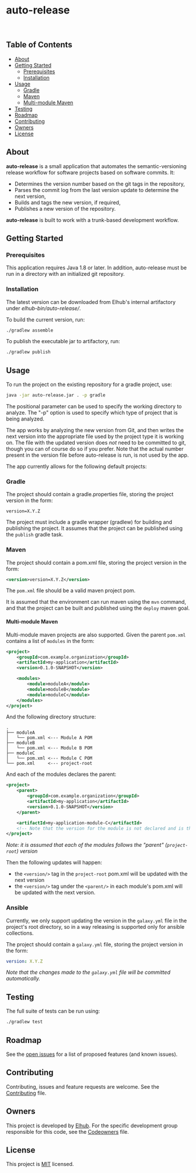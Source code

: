 # auto-release

[<img src="https://img.shields.io/badge/repo-github-blue" alt="">](https://github.com/elhub/devxp-auto-release)
[<img src="https://img.shields.io/badge/issues-jira-orange" alt="">](https://jira.elhub.cloud/issues/?jql=project%20%3D%20%22Team%20Dev%22%20AND%20component%20%3D%20devxp-auto-release%20AND%20status%20!%3D%20Done)
[<img src="https://teamcity.elhub.cloud/app/rest/builds/buildType:(id:DevXp_DevXpAutoRelease_PublishDocs)/statusIcon" alt="">](https://teamcity.elhub.cloud/project/DevXp_DevXpAutoRelease?mode=builds#all-projects)
[<img src="https://sonar.elhub.cloud/api/project_badges/measure?project=no.elhub.devxp%3Adevxp-auto-release&metric=alert_status" alt="">](https://sonar.elhub.cloud/dashboard?id=no.elhub.devxp%3Adevxp-auto-release)
[<img src="https://sonar.elhub.cloud/api/project_badges/measure?project=no.elhub.devxp%3Adevxp-auto-release&metric=ncloc" alt="">](https://sonar.elhub.cloud/dashboard?id=no.elhub.devxp%3Adevxp-auto-release)
[<img src="https://sonar.elhub.cloud/api/project_badges/measure?project=no.elhub.devxp%3Adevxp-auto-release&metric=bugs" alt="">](https://sonar.elhub.cloud/dashboard?id=no.elhub.devxp%3Adevxp-auto-release)
[<img src="https://sonar.elhub.cloud/api/project_badges/measure?project=no.elhub.devxp%3Adevxp-auto-release&metric=vulnerabilities" alt="">](https://sonar.elhub.cloud/dashboard?id=no.elhub.devxp%3Adevxp-auto-release)
[<img src="https://sonar.elhub.cloud/api/project_badges/measure?project=no.elhub.devxp%3Adevxp-auto-release&metric=coverage" alt="">](https://sonar.elhub.cloud/dashboard?id=no.elhub.devxp%3Adevxp-auto-release)


## Table of Contents

* [About](#about)
* [Getting Started](#getting-started)
  * [Prerequisites](#prerequisites)
  * [Installation](#installation)
* [Usage](#usage)
  * [Gradle](#gradle)
  * [Maven](#maven)
  * [Multi-module Maven](#multi-module-maven)
* [Testing](#testing)
* [Roadmap](#roadmap)
* [Contributing](#contributing)
* [Owners](#owners)
* [License](#license)

## About

**auto-release** is a small application that automates the semantic-versioning release workflow for software projects based on software commits. It:

* Determines the version number based on the git tags in the repository,
* Parses the commit log from the last version update to determine the next version,
* Builds and tags the new version, if required,
* Publishes a new version of the repository.

**auto-release** is built to work with a trunk-based development workflow.

## Getting Started

### Prerequisites

This application requires Java 1.8 or later. In addition, auto-release must be run in a directory with an initialized git repository.

### Installation

The latest version can be downloaded from Elhub's internal artifactory under _elhub-bin/auto-release/_.

To build the current version, run:

```sh
./gradlew assemble
```

To publish the executable jar to artifactory, run:

```sh
./gradlew publish
```

## Usage

To run the project on the existing repository for a gradle project, use:

```sh
java -jar auto-release.jar . -p gradle
```

The positional parameter can be used to specify the working directory to analyze. The "-p" option is used to specify which type of project that is being analyzed.

The app works by analyzing the new version from Git, and then writes the next version into the appropriate file used by the project type it is working on. The file with the updated version does _not_ need to be committed to git, though you can of course do so if you prefer. Note that the actual number present in the version file before auto-release is run, is not used by the app.

The app currently allows for the following default projects:

### Gradle

The project should contain a gradle.properties file, storing the project version in the form:

```properties
version=X.Y.Z
```

The project must include a gradle wrapper (gradlew) for building and publishing the project. It assumes that the project can be published using the `publish` gradle task.

### Maven

The project should contain a pom.xml file, storing the project version in the form:

```xml
<version>version=X.Y.Z</version>
```

The `pom.xml` file should be a valid maven project pom.

It is assumed that the environment can run maven using the `mvn` command, and that the project can be built and published using the `deploy` maven goal.

#### Multi-module Maven

Multi-module maven projects are also supported. Given the parent `pom.xml` contains a list of `modules` in the form:

```xml
<project>
    <groupId>com.example.organization</groupId>
    <artifactId>my-application</artifactId>
    <version>0.1.0-SNAPSHOT</version>

    <modules>
        <module>moduleA</module>
        <module>moduleB</module>
        <module>moduleC</module>
    </modules>
</project>
```

And the following directory structure:

```
.
├── moduleA
│   └── pom.xml <--- Module A POM
├── moduleB
│   └── pom.xml <--- Module B POM
├── moduleC
│   └── pom.xml <--- Module C POM
└── pom.xml     <--- project-root
```

And each of the modules declares the parent:

```xml
<project>
    <parent>
        <groupId>com.example.organization</groupId>
        <artifactId>my-application</artifactId>
        <version>0.1.0-SNAPSHOT</version>
    </parent>

    <artifactId>my-application-module-C</artifactId>
    <!-- Note that the version for the module is not declared and is the same as parent -->
</project>
```

*Note: it is assumed that each of the modules follows the "parent" (`project-root`) version*

Then the following updates will happen:

- the `<version/>` tag in the `project-root` pom.xml will be updated with the next version
- the `<version/>` tag under the `<parent/>` in each module's pom.xml will be updated with the next version.

### Ansible

Currently, we only support updating the version in the `galaxy.yml` file in the project's root directory, so in a way releasing is supported only for ansible collections.

The project should contain a `galaxy.yml` file, storing the project version in the form:

```yml
version: X.Y.Z
```

*Note that the changes made to the `galaxy.yml` file will be committed automatically.*

## Testing

The full suite of tests can be run using:

```sh
./gradlew test
```

## Roadmap

See the [open issues](https://github.com/elhub/devxp-auto-release/issues) for a list of proposed features (and known issues).

## Contributing

Contributing, issues and feature requests are welcome. See the
[Contributing](https://github.com/elhub/devxp-auto-release/blob/main/CONTRIBUTING.md) file.

## Owners

This project is developed by [Elhub](https://github.com/elhub). For the specific development group responsible for this
code, see the [Codeowners](https://github.com/elhub/devxp-auto-release/blob/main/CODEOWNERS) file.

## License

This project is [MIT](https://github.com/elhub/devxp-auto-release/blob/main/LICENSE.md) licensed.
